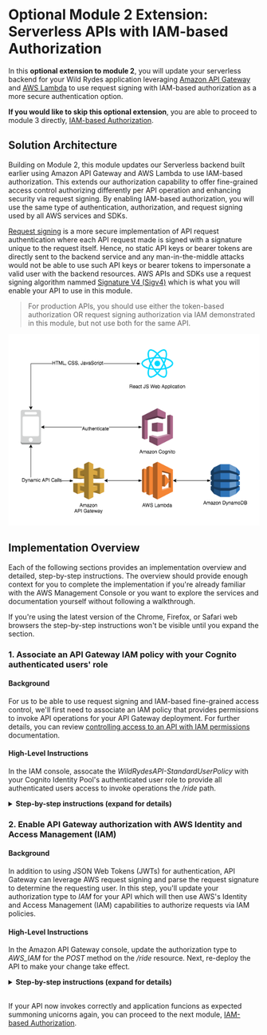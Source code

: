 # Optional Module 2 Extension: Serverless APIs with IAM-based Authorization

In this **optional extension to module 2**, you will update your serverless backend for your Wild Rydes application leveraging [Amazon API Gateway](https://aws.amazon.com/api-gateway/) and [AWS Lambda](https://aws.amazon.com/lambda/) to use request signing with IAM-based authorization as a more secure authentication option.

**If you would like to skip this optional extension**, you are able to proceed to module 3 directly, [IAM-based Authorization](../3_IAMAuthorization).

## Solution Architecture

Building on Module 2, this module updates our Serverless backend built earlier using Amazon API Gateway and AWS Lambda to use IAM-based authorization. This extends our authorization capability to offer fine-grained access control authorizing differently per API operation and enhancing security via request signing. By enabling IAM-based authorization, you will use the same type of authentication, authorization, and request signing used by all AWS services and SDKs.

[Request signing](https://docs.aws.amazon.com/general/latest/gr/signing_aws_api_requests.html) is a more secure implementation of API request authentication where each API request made is signed with a signature unique to the request itself. Hence, no static API keys or bearer tokens are directly sent to the backend service and any man-in-the-middle attacks would not be able to use such API keys or bearer tokens to impersonate a valid user with the backend resources. AWS APIs and SDKs use a request signing algorithm nammed [Signature V4 (Sigv4)](https://docs.aws.amazon.com/general/latest/gr/signature-version-4.html) which is what you will enable your API to use in this module.

> For production APIs, you should use either the token-based authorization OR request signing authorization via IAM demonstrated in this module, but not use both for the same API.

![Module 2 architecture](../images/wildrydes-module2-architecture.png)

## Implementation Overview

Each of the following sections provides an implementation overview and detailed, step-by-step instructions. The overview should provide enough context for you to complete the implementation if you're already familiar with the AWS Management Console or you want to explore the services and documentation yourself without following a walkthrough.

If you're using the latest version of the Chrome, Firefox, or Safari web browsers the step-by-step instructions won't be visible until you expand the section.

### 1. Associate an API Gateway IAM policy with your Cognito authenticated users' role

#### Background
For us to be able to use request signing and IAM-based fine-grained access control, we'll first need to associate an IAM policy that provides permissions to invoke API operations for your API Gateway deployment. For further details, you can review [controlling access to an API with IAM permissions](https://docs.aws.amazon.com/apigateway/latest/developerguide/permissions.html) documentation.

#### High-Level Instructions
In the IAM console, assocate the *WildRydesAPI-StandardUserPolicy* with your Cognito Identity Pool's authenticated user role to provide all authenticated users access to invoke operations the */ride* path.

<details>
<summary><strong>Step-by-step instructions (expand for details)</strong></summary><p>

1. Go the AWS Management Console, click **Services** then select **IAM** under Security, Identity, and Compliance.

1. Choose **Policies**.

1. Search for *WildRydes* to see the *WildRydesAPI-StandardUserPolicy* which was created by the Serverless Backed CloudFormation template.

	![WildRydes API IAM Policy Search](../images/iam-policies-wildrydesapi-search.png)
	
1. Click the **WildRydesAPI-StandardUserPolicy** policy name.

1. Review the policy which was created by CloudFormation to authorize requests to your API Gateway deployment.

	![WildRydesAPI Policy Details](../images/iam-wildrydesapi-policy-details.png)
	> This policy allows access to invoke any method on the /ride path for any API stage of your API gateway backend. For more details about authoring IAM policies for API Gateway, visit the [controlling access to an API with IAM permissions](https://docs.aws.amazon.com/apigateway/latest/developerguide/permissions.html) documentation.

1. Choose **Roles**.

1. Search for *WildRydes* to find the two roles which were created by Cognito Identity Pools when you created the Identity Pool in module one. Should you not be able to find the roles here, you can alternatively go to the **Cognito Federated Identities** console, find the correct identity pool, then click **Edit Identity Pool** in the top-right corner to see the roles listed. Each identity pool has both an Unauthenticated user role and an Authenticated user role.

1. Once you have found the names of the roles, go back to the IAM console and **select the *Auth* role** for your authenticated users.
	
	> If the full name of the role is hidden from view due to column width, you can hover over the partially visible name of the role to see the full name of the role as a tool tip.
	
	![IAM WildRydes Auth Role Selction](../images/iam-wildrydes-role-selection.png)

1. Choose **Attach policies**.

1. Search for `WildRydes` and check the box next to the policy named *WildRydesAPI-StandardUserAccess*.

	![Attach API Gateway IAM Policy](../images/iam-cognito-authrole-attach-apigateway-policy.png)

1. Choose **Attach policy**.

1. You should now see the *WildRydesAPI-StandardUserAccess* policy associated with your Cognito IAM auth role.

	![Permissions after adding IAM policy](../images/iam-cognito-authrole-permissions-after-policy-update.png)

</p></details>


### 2. Enable API Gateway authorization with AWS Identity and Access Management (IAM)

#### Background
In addition to using JSON Web Tokens (JWTs) for authentication, API Gateway can leverage AWS request signing and parse the request signature to determine the requesting user. In this step, you'll update your authorization type to *IAM* for your API which will then use AWS's Identity and Access Management (IAM) capabilities to authorize requests via IAM policies.

#### High-Level Instructions
In the Amazon API Gateway console, update the authorization type to *AWS_IAM* for the *POST* method on the */ride* resource. Next, re-deploy the API to make your change take effect.

<details>
<summary><strong>Step-by-step instructions (expand for details)</strong></summary><p>

1. In the AWS Management Console choose **Services** then select **API Gateway** under Security, Identity, and Compliance.

2. Choose the API named *WildRydes*.

3. Browse to **Resources** while within your Wild Rydes API in the API Gateway console.

4. Select the **POST** method under the */ride* resource path.

5. Choose **Method Request**

    ![Method Request Selection](../images/apigateway-method-request-settings.png)

6. Choose the pencil icon next to `Authorization` to edit the setting.

7. Select *AWS_IAM* from the list of authorization options presented.

  ![API Gateway Authorizer Selection](../images/apigateway-authorizer-iam-selection.png)

8. **Save** your selection by clicking the checkmark icon next to the drop down.

  ![API Gateway Authorizer Confirmation](../images/apigateway-authorizer-iam-confirmation.png)

9. Next, choose the **Actions** button at the top of the resources list.

10. Choose **Deploy API** from the list of options presented.

11. For deployment stage, select `prod` then click **Deploy**.

12. You've now successfully deployed your new authentication integration to your API's production environment.

**Configure your Wild Rydes web app to authenticate API requests**

Now that you've deployed the new authorizer configuration to production, all API requests must be authenticated to be processed.

13. Return to your Wild Rydes app, sign in at */signin* if necessary, and attempt to request a ride.

14. You should receive an *Error finding unicorn*. If you open the developer console, you will see that we received a HTTP 401 error, which means it was an unauthorized request.

	> If at first your requests go through without any errors, try requesting a ride again in 30-60 seconds to allow time for the API Gateway changes to fully propagate.

15. Go back to Cloud9 and open the */website/src/pages/MainApp.js* files.

16. Update your current *getData* method to the following method, which removes the *Authorization* header and adds debugging information to show us the request signature as requests are sent. The default behavior of the AWS Amplify library is the sign all requests with SigV4 signing when no authorization header is specified, so this will automatically sign all requests using this algorithm without extra development effort. **Save your changes** after making this update.

	```
	  async getData(pin) {
		 Amplify.Logger.LOG_LEVEL = 'DEBUG';
	    const apiRequest = {
	      body: {
	        PickupLocation: {
	          Longitude: pin.longitude,
	          Latitude: pin.latitude
	        }
	      },
	      headers: {
	        'Content-Type': 'application/json'
	      }
	    };
	    console.log('API Request:', apiRequest);
	    return await API.post(apiName, apiPath, apiRequest);
	  }
	```

17. Allow the application to refresh, sign-in again, and request a ride.

18. The unicorn ride request should be fulfilled as before now. To see the full request headers which were sent, look at the developer console for an message which includes the API Request details, including the full signature and headers of the request.

	> This message starts with POST /prod/ride then shows the headers of the request made.
	
	> You may notice that there were both x-amz-date and x-amz-security-token headers sent among other headers. These two headers are part of the overall request signature, along with the Authorization header.

</p></details>
<br>

If your API now invokes correctly and application funcions as expected summoning unicorns again, you can proceed to the next module, [IAM-based Authorization](../3_IAMAuthorization).
